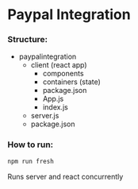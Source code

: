# Paypal Integration

### Structure: 

- paypalintegration
  - client (react app)
    - components
    - containers (state)
    - package.json
    - App.js
    - index.js
  - server.js
  - package.json

### How to run:

```bash
npm run fresh
```
Runs server and react concurrently
  
